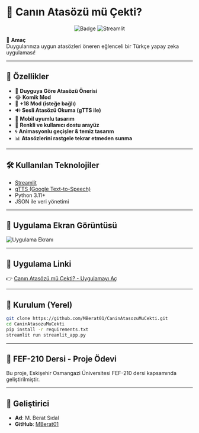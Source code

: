 # 📜 Canın Atasözü mü Çekti?

<div align="center">
  <img src="https://img.shields.io/badge/Duygusal-Yapay--Zeka-blueviolet?style=flat-square" alt="Badge">
  <img src="https://img.shields.io/badge/Streamlit-Uygulaması-success?style=flat-square" alt="Streamlit">
</div>

🎯 **Amaç**  
Duygularınıza uygun atasözleri öneren eğlenceli bir Türkçe yapay zeka uygulaması!

---

## 🚀 Özellikler

- 💬 **Duyguya Göre Atasözü Önerisi**
- 😂 **Komik Mod**
- 🔞 **+18 Mod (isteğe bağlı)**
- 🔊 **Sesli Atasözü Okuma (gTTS ile)**
- 📱 **Mobil uyumlu tasarım**
- 🎨 **Renkli ve kullanıcı dostu arayüz**
- 🌀 **Animasyonlu geçişler & temiz tasarım**
- 📊 **Atasözlerini rastgele tekrar etmeden sunma**

---

## 🛠️ Kullanılan Teknolojiler

- [Streamlit](https://streamlit.io/)
- [gTTS (Google Text-to-Speech)](https://pypi.org/project/gTTS/)
- Python 3.11+
- JSON ile veri yönetimi

---

## 📸 Uygulama Ekran Görüntüsü

![Uygulama Ekranı](https://github.com/MBerat01/CaninAtasozuMuCekti/blob/main/images/screenshot.png)

---

## 🔗 Uygulama Linki

👉 [Canın Atasözü mü Çekti? - Uygulamayı Aç](https://caninatasozumucekti-falpqqfu2edsjsknr5ncuy.streamlit.app)

---

## 📁 Kurulum (Yerel)

```bash
git clone https://github.com/MBerat01/CaninAtasozuMuCekti.git
cd CaninAtasozuMuCekti
pip install -r requirements.txt
streamlit run streamlit_app.py
```

---

## 📌 FEF-210 Dersi - Proje Ödevi

Bu proje, Eskişehir Osmangazi Üniversitesi FEF-210 dersi kapsamında geliştirilmiştir.

---

## 👤 Geliştirici

- **Ad**: M. Berat Sıdal  
- **GitHub**: [MBerat01](https://github.com/MBerat01)